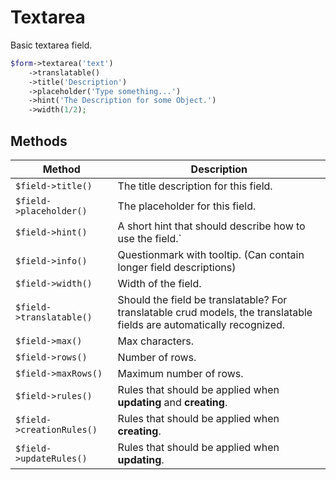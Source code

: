 # Textarea

Basic textarea field.

```php
$form->textarea('text')
    ->translatable()
    ->title('Description')
    ->placeholder('Type something...')
    ->hint('The Description for some Object.')
    ->width(1/2);
```

## Methods

| Method                    | Description                                                                                                           |
| ------------------------- | --------------------------------------------------------------------------------------------------------------------- |
| `$field->title()`         | The title description for this field.                                                                                 |
| `$field->placeholder()`   | The placeholder for this field.                                                                                       |
| `$field->hint()`          | A short hint that should describe how to use the field.`                                                              |
| `$field->info()`          | Questionmark with tooltip. (Can contain longer field descriptions)                                                    |
| `$field->width()`         | Width of the field.                                                                                                   |
| `$field->translatable()`  | Should the field be translatable? For translatable crud models, the translatable fields are automatically recognized. |
| `$field->max()`           | Max characters.                                                                                                       |
| `$field->rows()`          | Number of rows.                                                                                                       |
| `$field->maxRows()`       | Maximum number of rows.                                                                                               |
| `$field->rules()`         | Rules that should be applied when **updating** and **creating**.                                                      |
| `$field->creationRules()` | Rules that should be applied when **creating**.                                                                       |
| `$field->updateRules()`   | Rules that should be applied when **updating**.                                                                       |
